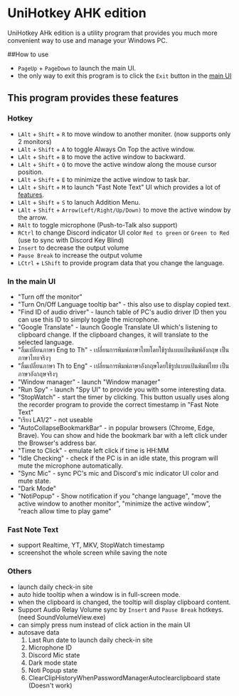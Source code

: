 # UniHotkey AHK edition
UniHotkey AHk edition is a utility program that provides you much more convenient way to use and manage your Windows PC.

##How to use
- `PageUp` + `PageDown` to launch the main UI.
- the only way to exit this program is to click the `Exit` button in the [main UI](https://github.com/Iz-zzzzz/UniHotkey-AHK-edition/edit/main/README.md#in-the-main-ui)

## This program provides these features

### Hotkey
- `LAlt` + `Shift` + `R` to move window to another moniter. (now supports only 2 monitors)
- `LAlt` + `Shift` + `A` to toggle Always On Top the active window.
- `LAlt` + `Shift` + `B` to move the active window to backward.
- `LAlt` + `Shift` + `Q` to move the active window along the mouse cursor position.
- `LAlt` + `Shift` + `E` to minimize the active window to task bar.
- `LAlt` + `Shift` + `M` to launch "Fast Note Text" UI which provides a lot of [features](https://github.com/Iz-zzzzz/UniHotkey-AHK-edition#fast-note-text).
- `LAlt` + `Shift` + `S` to lanuch Addition Menu.
- `LAlt` + `Shift` + `Arrow(Left/Right/Up/Down)` to move the active window by the arrow.
- `RAlt` to toggle microphone (Push-to-Talk also support)
- `RCtrl` to change Discord indicator UI color `Red to green` or `Green to Red` (use to sync with Discord Key Blind)
- `Insert` to decrease the output volume
- `Pause Break` to increase the output volume
- `LCtrl` + `LShift` to provide program data that you change the language.

### In the main UI
- "Turn off the monitor"
- "Turn On/Off Language tooltip bar" - this also use to display copied text.
- "Find ID of audio driver" - launch table of PC's audio driver ID then you can use this ID to simply toggle the microphone.
- "Google Translate" - launch Google Translate UI which's listening to clipboard change. If the clipboard changes, it will translate to the selected language.
- "ลื่มเปลี่ยนภาษา Eng to Th" - เปลี่ยนการพิมพ์ภาษาไทยโดยใช้รูปแบบแป้นพิมพ์อังกฤษ เป็นภาษาไทยจริงๆ
- "ลื่มเปลี่ยนภาษา Th to Eng" - เปลี่ยนการพิมพ์ภาษาอังกฤษโดยใช้รูปแบบแป้นพิมพ์ไทย เป็นภาษาอังกฤษจริงๆ
- "Window manager" - launch "Window manager"
- "Run Spy" - launch "Spy UI" to provide you with some interesting data.
- "StopWatch" - start the timer by clicking. This button usually uses along the recorder program to provide the correct timestamp in "Fast Note Text"
- "เรียง LA1/2" - not useable
- "AutoCollapseBookmarkBar" - in popular browsers (Chrome, Edge, Brave). You can show and hide the bookmark bar with a left click under the Browser's address bar.
- "Time to Click" - emulate left click if time is HH:MM
- "Idle Checking" - check if the PC is in an idle state, this program will mute the microphone automatically.
- "Sync Mic" - sync PC's mic and Discord's mic indicator UI color and mute state.
- "Dark Mode"
- "NotiPopup" - Show notification if you "change language", "move the active window to another monitor", "minimize the active window", "reach allow time to play game"

### Fast Note Text
- support Realtime, YT, MKV, StopWatch timestamp
- screenshot the whole screen while saving the note

### Others
- launch daily check-in site
- auto hide tooltip when a window is in full-screen mode.
- when the clipboard is changed, the tooltip will display clipboard content.
- Support Audio Relay Volume sync by `Insert` and `Pause Break` hotkeys. (need SoundVolumeView.exe)
- can simply press num instead of click action in the main UI
- autosave data
  1. Last Run date to launch daily check-in site
  2. Microphone ID
  3. Discord Mic state
  4. Dark mode state
  5. Noti Popup state
  6. ClearClipHistoryWhenPasswordManagerAutoclearclipboard state (Doesn't work)
